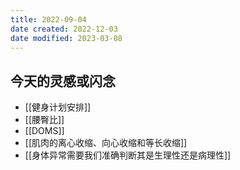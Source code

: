 ```yaml
---
title: 2022-09-04
date created: 2022-12-03
date modified: 2023-03-08
---
```


## 今天的灵感或闪念

- [[健身计划安排]]
- [[腰臀比]]
- [[DOMS]]
- [[肌肉的离心收缩、向心收缩和等长收缩]]
- [[身体异常需要我们准确判断其是生理性还是病理性]]
